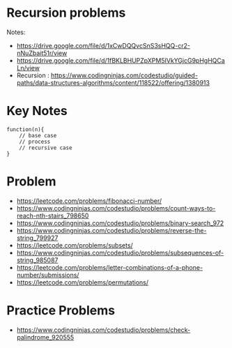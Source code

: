 # Recursion problems

Notes:

- https://drive.google.com/file/d/1xCwDQQvcSnS3sHQQ-cr2-nNuZbait51r/view
- https://drive.google.com/file/d/1fBKLBHUPZpXPM5IVkYGjcG9pHgHQCaLn/view
- Recursion : https://www.codingninjas.com/codestudio/guided-paths/data-structures-algorithms/content/118522/offering/1380913

# Key Notes

```
function(n){
    // base case
    // process
    // recursive case
}
```

# Problem

- https://leetcode.com/problems/fibonacci-number/
- https://www.codingninjas.com/codestudio/problems/count-ways-to-reach-nth-stairs_798650
- https://www.codingninjas.com/codestudio/problems/binary-search_972
- https://www.codingninjas.com/codestudio/problems/reverse-the-string_799927
- https://leetcode.com/problems/subsets/
- https://www.codingninjas.com/codestudio/problems/subsequences-of-string_985087
- https://leetcode.com/problems/letter-combinations-of-a-phone-number/submissions/
- https://leetcode.com/problems/permutations/

# Practice Problems

- https://www.codingninjas.com/codestudio/problems/check-palindrome_920555
